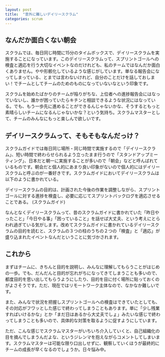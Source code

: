 ```yaml
---
layout: post
title:  "意外に難しいデイリースクラム"
categories: scrum
---
```

## なんだか面白くない朝会
スクラムでは、毎日同じ時間に15分のタイムボックスで、デイリースクラムを実施することになっています。このデイリースクラムって、スプリントゴールへの検査と適応を行う大切なイベントなのだけれども、私のチームではなんだか面白くありません。やや形骸化しているような感じがしています。単なる報告会になってしまっている、とまでは言わないけれど、自分のことだけを話しておしまい！でチームとしてチームのためのものになっていないなという印象です。

スクラムを始めたばかりのチームが陥りがちな、上位者への進捗報告会にはなっていないし、誰かが困っていたらキチンと相談できるような状況にはなっている。でも、もう一歩先に進めることができるんじゃないかな、そうするともっと素晴らしいチームになるんじゃないかな？という気持ち。スクラムマスターとして、チームのみんなにもっと楽しんで欲しいです。


## デイリースクラムって、そもそもなんだっけ？

スクラムガイドでは毎日同じ場所・同じ時間で実施するので「デイリースクラム」、短い時間で終わらせられるよう立ったまま行うので「スタンドアップミーティング」、日本だと朝一に実施することが多いので「朝会」などと呼んばれているものです。朝会だと個人的にあまり良い印象がないので個人的にはデイリースクラムと呼ぶのが一番好きです。スクラムガイドにおいてデイリースクラムは以下のように書かれている。

デイリースクラムの目的は、計画された今後の作業を調整しながら、スプリントゴールに対する進捗を検査し、必要に応じてスプリントバックログを適応させることである。 (スクラムガイド)

なんとなくデイリースクラムって、昔のスクラムガイドに書かれていた「昨日やったこと」「今日やる事」「困っていること」を話せば大丈夫、という考えにとらわれ過ぎている気がします。改めてスクラムガイドに書かれているデイリースクラムの目的を読むと、スクラムの３つの柱のうちの２つの「検査」と「適応」が盛り込まれたイベントなんだということに気づかされます。

## これから

まずはチームに、きちんと目的を説明し、みんなに理解してもらうことがはじめの一歩。でも、だんだんと目的が忘れがちになってきてしまうことも多いので、都度目的を思い出してもらうようにしたり、目的を目に付く場所に貼っておくのがよさそうです。ただ、現在ではリモートワーク主体なので、なかなか難しいです。

また、みんなで状況を把握しスプリントゴールへの検査はできていたとしても、その対応がフワッとした感じで終わってしまうこともあります。単に「少し残業すればいけるかな」とか「まだ日はあるから大丈夫でしょ」みたいな感じで終わってしまうことも多いので、具体的な対策を取るように促すようにしています。

ただ、こんな感じでスクラムマスターがいちいち介入していくと、自己組織化の目を摘んでしまうんだよな、というジレンマを抱えながらコメントしてしまいます。スクラムマスターは可能な限り口出しせずに、観察していくほうが最終的にチームの成長が早くなるのでしょうか。日々悩み中。
